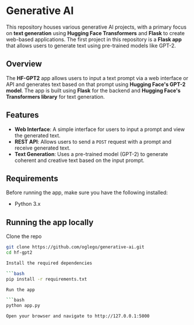 # Generative AI 

This repository houses various generative AI projects, with a primary focus on **text generation** using **Hugging Face Transformers** and **Flask** to create web-based applications. The first project in this repository is a **Flask app** that allows users to generate text using pre-trained models like GPT-2.

## Overview

The **HF-GPT2** app allows users to input a text prompt via a web interface or API and generates text based on that prompt using **Hugging Face's GPT-2 model**. The app is built using **Flask** for the backend and **Hugging Face's Transformers library** for text generation. 

## Features

- **Web Interface**: A simple interface for users to input a prompt and view the generated text.
- **REST API**: Allows users to send a `POST` request with a prompt and receive generated text.
- **Text Generation**: Uses a pre-trained model (GPT-2) to generate coherent and creative text based on the input prompt.

## Requirements

Before running the app, make sure you have the following installed:

- Python 3.x

## Running the app locally
Clone the repo

```bash
git clone https://github.com/oglego/generative-ai.git
cd hf-gpt2

Install the required dependencies

```bash
pip install -r requirements.txt

Run the app

```bash
python app.py

Open your browser and navigate to http://127.0.0.1:5000

